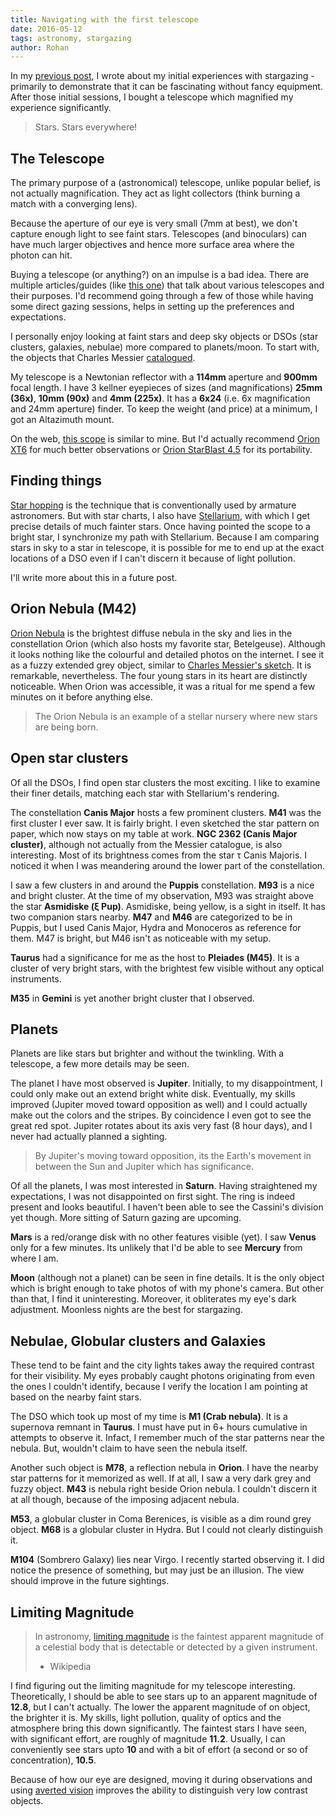 ```yaml
---
title: Navigating with the first telescope
date: 2016-05-12
tags: astronomy, stargazing
author: Rohan
---
```


In my [previous post][], I wrote about my initial experiences with stargazing -
primarily to demonstrate that it can be fascinating without fancy
equipment. After those initial sessions, I bought a telescope which magnified my
experience significantly.

> Stars. Stars everywhere!


## The Telescope

The primary purpose of a (astronomical) telescope, unlike popular belief, is not
actually magnification. They act as light collectors (think burning a match with
a converging lens).

Because the aperture of our eye is very small (7mm at best), we don't capture
enough light to see faint stars. Telescopes (and binoculars) can have much
larger objectives and hence more surface area where the photon can hit.

Buying a telescope (or anything?) on an impulse is a bad idea. There are
multiple articles/guides (like [this one][guide]) that talk about various
telescopes and their purposes. I'd recommend going through a few of those while
having some direct gazing sessions, helps in setting up the preferences and
expectations.

I personally enjoy looking at faint stars and deep sky objects or DSOs (star
clusters, galaxies, nebulae) more compared to planets/moon. To start with, the
objects that Charles Messier [catalogued][dso].

My telescope is a Newtonian reflector with a **114mm** aperture and **900mm**
focal length. I have 3 kellner eyepieces of sizes (and magnifications) **25mm
(36x)**, **10mm (90x)** and **4mm (225x)**. It has a **6x24** (i.e. 6x
magnification and 24mm aperture) finder. To keep the weight (and price) at a
minimum, I got an Altazimuth mount.

On the web, [this scope][powerseeker] is similar to mine. But I'd actually
recommend [Orion XT6][] for much better observations or [Orion StarBlast 4.5][]
for its portability.


## Finding things

[Star hopping][] is the technique that is conventionally used by armature
astronomers. But with star charts, I also have [Stellarium][], with which I get
precise details of much fainter stars. Once having pointed the scope to a bright
star, I synchronize my path with Stellarium. Because I am comparing stars in sky
to a star in telescope, it is possible for me to end up at the exact locations
of a DSO even if I can't discern it because of light pollution.

I'll write more about this in a future post.


## Orion Nebula (M42)

[Orion Nebula][] is the brightest diffuse nebula in the sky and lies in the
constellation Orion (which also hosts my favorite star, Betelgeuse). Although it
looks nothing like the colourful and detailed photos on the internet. I see it
as a fuzzy extended grey object, similar to
[Charles Messier's sketch][m42-sketch]. It is remarkable, nevertheless. The four
young stars in its heart are distinctly noticeable. When Orion was accessible,
it was a ritual for me spend a few minutes on it before anything else.

> The Orion Nebula is an example of a stellar nursery where new stars are being
> born.


## Open star clusters

Of all the DSOs, I find open star clusters the most exciting. I like to examine
their finer details, matching each star with Stellarium's rendering.

The constellation **Canis Major** hosts a few prominent clusters. **M41** was
the first cluster I ever saw. It is fairly bright. I even sketched the star
pattern on paper, which now stays on my table at work. **NGC 2362 (Canis Major
cluster)**, although not actually from the Messier catalogue, is also
interesting. Most of its brightness comes from the star τ Canis Majoris. I
noticed it when I was meandering around the lower part of the constellation.

I saw a few clusters in and around the **Puppis** constellation. **M93** is a
nice and bright cluster. At the time of my observation, M93 was straight above
the star **Asmidiske (ξ Pup)**. Asmidiske, being yellow, is a sight in
itself. It has two companion stars nearby. **M47** and **M46** are categorized
to be in Puppis, but I used Canis Major, Hydra and Monoceros as reference for
them. M47 is bright, but M46 isn't as noticeable with my setup.

**Taurus** had a significance for me as the host to **Pleiades (M45)**. It is a
cluster of very bright stars, with the brightest few visible without any optical
instruments.

**M35** in **Gemini** is yet another bright cluster that I observed.


## Planets

Planets are like stars but brighter and without the twinkling. With a telescope,
a few more details may be seen.

The planet I have most observed is **Jupiter**. Initially, to my disappointment,
I could only make out an extend bright white disk. Eventually, my skills
improved (Jupiter moved toward opposition as well) and I could actually make out
the colors and the stripes. By coincidence I even got to see the great red
spot. Jupiter rotates about its axis very fast (8 hour days), and I never had
actually planned a sighting.

> By Jupiter's moving toward opposition, its the Earth's movement in between the
> Sun and Jupiter which has significance.

Of all the planets, I was most interested in **Saturn**. Having straightened my
expectations, I was not disappointed on first sight. The ring is indeed present
and looks beautiful. I haven't been able to see the Cassini's division yet
though. More sitting of Saturn gazing are upcoming.

**Mars** is a red/orange disk with no other features visible (yet). I saw
**Venus** only for a few minutes. Its unlikely that I'd be able to see
**Mercury** from where I am.

**Moon** (although not a planet) can be seen in fine details. It is the only
object which is bright enough to take photos of with my phone's camera. But
other than that, I find it uninteresting. Moreover, it obliterates my eye's dark
adjustment. Moonless nights are the best for stargazing.


## Nebulae, Globular clusters and Galaxies

These tend to be faint and the city lights takes away the required contrast for
their visibility. My eyes probably caught photons originating from even the ones
I couldn't identify, because I verify the location I am pointing at based on the
nearby faint stars.

The DSO which took up most of my time is **M1 (Crab nebula)**. It is a supernova
remnant in **Taurus**. I must have put in 6+ hours cumulative in attempts to
observe it. Infact, I remember much of the star patterns near the nebula. But,
wouldn't claim to have seen the nebula itself.

Another such object is **M78**, a reflection nebula in **Orion**. I have the
nearby star patterns for it memorized as well. If at all, I saw a very dark grey
and fuzzy object. **M43** is nebula right beside Orion nebula. I couldn't
discern it at all though, because of the imposing adjacent nebula.

**M53**, a globular cluster in Coma Berenices, is visible as a dim round grey
object. **M68** is a globular cluster in Hydra. But I could not clearly
distinguish it.

**M104** (Sombrero Galaxy) lies near Virgo. I recently started observing it. I
did notice the presence of something, but may just be an illusion. The view
should improve in the future sightings.


## Limiting Magnitude

> In astronomy, [limiting magnitude][] is the faintest apparent magnitude of a
> celestial body that is detectable or detected by a given instrument.  
> - Wikipedia

I find figuring out the limiting magnitude for my telescope interesting.
Theoretically, I should be able to see stars up to an apparent magnitude of
**12.8**, but I can't actually. The lower the apparent magnitude of on object,
the brighter it is. My skills, light pollution, quality of optics and the
atmosphere bring this down significantly. The faintest stars I have seen, with
significant effort, are roughly of magnitude **11.2**. Usually, I can
conveniently see stars upto **10** and with a bit of effort (a second or so of
concentration), **10.5**.

Because of how our eye are designed, moving it during observations and using
[averted vision][] improves the ability to distinguish very low contrast
objects.


[previous post]: /sky/
[dso]: https://en.wikipedia.org/wiki/List_of_Messier_objects
[guide]: http://www.skyandtelescope.com/astronomy-equipment/how-to-choose-a-telescope/
[powerseeker]: http://www.amazon.com/gp/product/B0000Y8C2Y/ref=as_li_tl?ie=UTF8&camp=1789&creative=9325&creativeASIN=B0000Y8C2Y&linkCode=as2&tag=crodjer-20&linkId=H3RLG5OMNQX6ZMOH
[Orion XT6]: http://www.amazon.com/gp/product/B001DDW9UW/ref=as_li_qf_sp_asin_il_tl?ie=UTF8&camp=1789&creative=9325&creativeASIN=B001DDW9UW&linkCode=as2&tag=crodjer-20&linkId=U6A22R7IFLTDIBPQ.amazon.com/gp/product/B001DDW9UW
[Orion StarBlast 4.5]: http://www.amazon.com/gp/product/B00D12U1IK/ref=as_li_qf_sp_asin_il_tl?ie=UTF8&camp=1789&creative=9325&creativeASIN=B00D12U1IK&linkCode=as2&tag=crodjer-20&linkId=XUNVRD64WYTFUT6U
[Star hopping]: https://en.wikipedia.org/wiki/Star_hopping#The_technique
[Orion Nebula]: https://en.wikipedia.org/wiki/Orion_Nebula
[m42-sketch]: http://messier.seds.org/Pics/History/m42m.jpg
[Stellarium]: http://stellarium.org/
[limiting magnitude]: https://en.wikipedia.org/wiki/Limiting_magnitude
[averted vision]: https://en.wikipedia.org/wiki/Averted_vision
